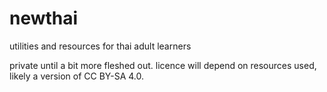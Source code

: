 # newthai
utilities and resources for thai adult learners

private until a bit more fleshed out.
licence will depend on resources used, likely a version of CC BY-SA 4.0.
